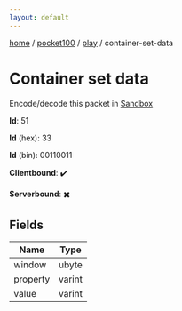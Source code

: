 ```yaml
---
layout: default
---
```


[home](/)  /  [pocket100](/protocol/pocket100)  /  [play](/protocol/pocket100/play)  /  container-set-data

# Container set data

Encode/decode this packet in [Sandbox](../../../sandbox/pocket100#play.container_set_data)

**Id**: 51

**Id** (hex): 33

**Id** (bin): 00110011

**Clientbound**: ✔️

**Serverbound**: ✖️

## Fields

Name | Type
---|---
window | ubyte
property | varint
value | varint
